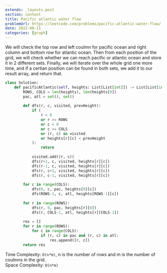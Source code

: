 ```yaml
---
extends: _layouts.post
section: content
title: Pacific atlantic water flow
problemUrl: https://leetcode.com/problems/pacific-atlantic-water-flow/
date: 2022-08-11
categories: [graph]
---
```


We will check the top row and left coulmn for pacific ocean and right column and bottom row for atlantic ocean. Then from each position of the grid, we will check whether we can reach pacific or atlantic ocean and store it in 2 different sets. Finally, we will iterate over the whole grid one more time, and if a certian position can be found in both sets, we add it to our result array, and return that.

```python
class Solution:
    def pacificAtlantic(self, heights: List[List[int]]) -> List[List[int]]:
        ROWS, COLS = len(heights), len(heights[0])
        pac, atl = set(), set()
        
        def dfs(r, c, visited, prevHeight):
            if (
                r < 0 
                or r >= ROWS 
                or c < 0 
                or c >= COLS 
                or (r, c) in visited 
                or heights[r][c] < prevHeight
            ):
                return
            
            visited.add((r, c))
            dfs(r+1, c, visited, heights[r][c])
            dfs(r-1, c, visited, heights[r][c])
            dfs(r, c+1, visited, heights[r][c])
            dfs(r, c-1, visited, heights[r][c])
            
        for c in range(COLS):
            dfs(0, c, pac, heights[0][c])
            dfs(ROWS-1, c, atl, heights[ROWS-1][c])
            
        for r in range(ROWS):
            dfs(r, 0, pac, heights[r][0])
            dfs(r, COLS-1, atl, heights[r][COLS-1])
        
        res = []
        for r in range(ROWS):
            for c in range(COLS):
                if (r, c) in pac and (r, c) in atl:
                    res.append([r, c])
        return res
```

Time Complexity: `O(n*m)`, n is the number of rows and m is the number of coulmns in the grid. <br/>
Space Complexity: `O(n*m)`